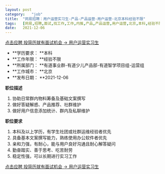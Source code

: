```yaml
---
layout:	post
category:	"job"
title:	"网易招聘：用户运营实习生-产品-产品运营-用户运营-北京本科经验不限"
tags:	[网易,招聘,面试,找工作,工作,内推,产品,产品运营,用户运营,北京,本科,经验不限]
date:	2021-12-06
---
```


[点击应聘 投简历就有面试机会 -> 用户运营实习生](http://mobile.bole.netease.com/bole/boleDetail?id=11857&employeeId=346f03c3cda5f04c&key=all)



- **学历要求： **本科
- **工作年限： **经验不限
- **所属部门： **有道事业群-有道少儿产品部-有道智学项目组-运营组
- **工作城市： **北京
- **发布日期： **2021-12-06



**职位描述**
1. 协助日常群内物料筹备及基础文案撰写
2. 做好答疑解惑、产品推荐、社群维护
3. 做好用户信息添加统计、群内及私聊维护



**职位要求**
1. 本科及以上学历，有学生社团或社群运维经验者优先
2. 具备基本文案撰写能力，熟练使用办公软件者优先
3. 亲和力强，有耐心，能与用户良好沟通且耐心解答疑问
4. 勤奋踏实、善于思考、吃苦耐劳
5. 稳定性强，可以长期进行实习工作



[点击应聘 投简历就有面试机会 -> 用户运营实习生](http://mobile.bole.netease.com/bole/boleDetail?id=11857&employeeId=346f03c3cda5f04c&key=all)